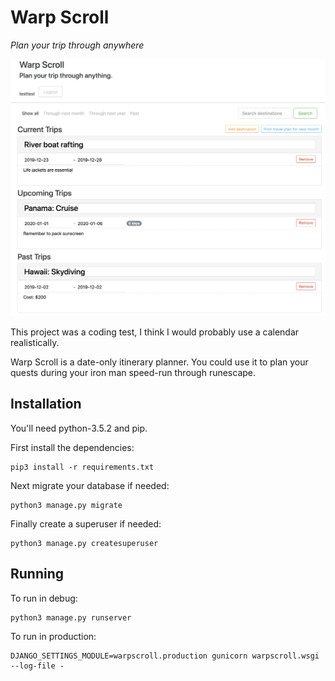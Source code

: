 # Warp Scroll
*Plan your trip through anywhere*

![Screenshot showing the software](screen_shot.png)

This project was a coding test, I think I would probably use a calendar realistically.

Warp Scroll is a date-only itinerary planner. You could use it to plan your quests during your iron man speed-run through runescape.

## Installation

You'll need python-3.5.2 and pip.

First install the dependencies:

    pip3 install -r requirements.txt

Next migrate your database if needed:

    python3 manage.py migrate

Finally create a superuser if needed:

    python3 manage.py createsuperuser

## Running

To run in debug:

    python3 manage.py runserver

To run in production:

    DJANGO_SETTINGS_MODULE=warpscroll.production gunicorn warpscroll.wsgi --log-file -
